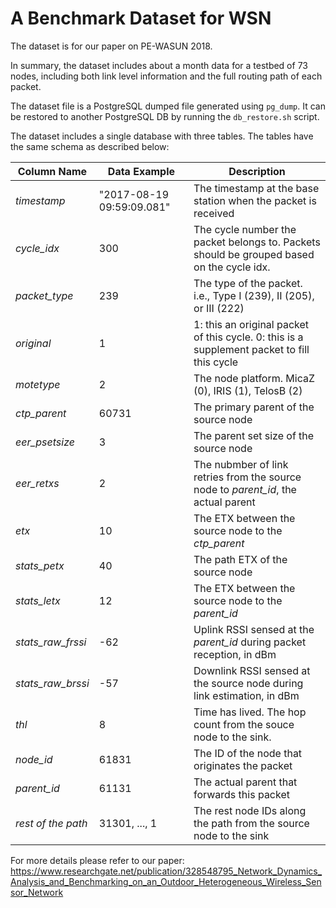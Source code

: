# A Benchmark Dataset for WSN
The dataset is for our paper on PE-WASUN 2018.

In summary, the dataset includes about a month data for a testbed of 73 nodes, including both link level information and the full routing path of each packet. 

The dataset file is a PostgreSQL dumped file generated using `pg_dump`. It can be restored to another PostgreSQL DB by running the `db_restore.sh` script. 

The dataset includes a single database with three tables. The tables have the same schema as described below:

Column Name | Data Example | Description
---|---|---
*timestamp* | "2017-08-19 09:59:09.081" | The timestamp at the base station when the packet is received
*cycle_idx* | 300 | The cycle number the packet belongs to. Packets should be grouped based on the cycle idx.
*packet_type* | 239 | The type of the packet. i.e., Type I (239), II (205), or III (222)
*original* | 1 | 1: this an original packet of this cycle. 0: this is a supplement packet to fill this cycle
*motetype* | 2 | The node platform. MicaZ (0), IRIS (1), TelosB (2)
*ctp_parent* | 60731 | The primary parent of the source node
*eer_psetsize* | 3 | The parent set size of the source node
*eer_retxs* | 2 | The nubmber of link retries from the source node to *parent_id*, the actual parent
*etx* | 10 | The ETX between the source node to the *ctp_parent*
*stats_petx* | 40 | The path ETX of the source node 
*stats_letx* | 12 | The ETX between the source node to the *parent_id*
*stats_raw_frssi* | -62 | Uplink RSSI sensed at the *parent_id* during packet reception, in dBm
*stats_raw_brssi* | -57 | Downlink RSSI sensed at the source node during link estimation, in dBm
*thl*| 8 | Time has lived. The hop count from the souce node to the sink.
*node_id* | 61831 | The ID of the node that originates the packet
*parent_id* | 61131 | The actual parent that forwards this packet
*rest of the path* | 31301, ..., 1 | The rest node IDs along the path from the source node to the sink

For more details please refer to our paper: https://www.researchgate.net/publication/328548795_Network_Dynamics_Analysis_and_Benchmarking_on_an_Outdoor_Heterogeneous_Wireless_Sensor_Network

